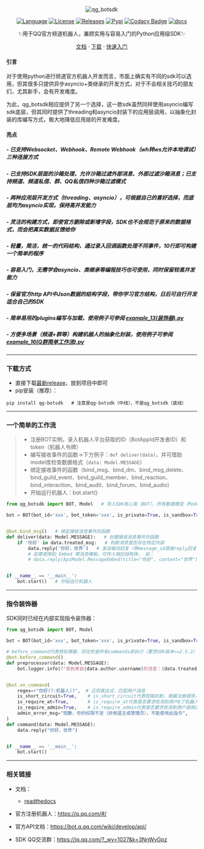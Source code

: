 <div align="center">
    
![qg_botsdk](https://socialify.git.ci/GLGDLY/qg_botsdk/image?description=1&font=Source%20Code%20Pro&forks=1&issues=1&language=1&logo=https%3A%2F%2Fgithub.com%2Ftencent-connect%2Fbot-docs%2Fblob%2Fmain%2Fdocs%2F.vuepress%2Fpublic%2Ffavicon-64px.png%3Fraw%3Dtrue&name=1&owner=1&pattern=Floating%20Cogs&pulls=1&stargazers=1&theme=Light)

[![Language](https://img.shields.io/badge/language-python-green.svg?style=plastic)](https://www.python.org/)
[![License](https://img.shields.io/badge/license-MIT-orange.svg?style=plastic)](https://github.com/GLGDLY/qg_botsdk/blob/master/LICENSE)
[![Releases](https://img.shields.io/github/v/release/GLGDLY/qg_botsdk?style=plastic)](https://github.com/GLGDLY/qg_botsdk/releases)
[![Pypi](https://img.shields.io/pypi/dw/qg-botsdk?style=plastic&color=blue)](https://pypi.org/project/qg-botsdk/)
[![Codacy Badge](https://app.codacy.com/project/badge/Grade/f015549b3dba4602be2fe0f5d8b0a8d5)](https://www.codacy.com/gh/GLGDLY/qg_botsdk/dashboard?utm_source=github.com&utm_medium=referral&utm_content=GLGDLY/qg_botsdk&utm_campaign=Badge_Grade)
[![docs](https://readthedocs.org/projects/qg-botsdk/badge/?version=latest)](https://qg-botsdk.readthedocs.io/zh_CN/latest/)

✨用于QQ官方频道机器人，兼顾实用与容易入门的Python应用级SDK✨

[文档](https://qg-botsdk.readthedocs.io/zh_CN/latest/)
·
[下载](https://github.com/GLGDLY/qg_botsdk/releases)
·
[快速入门](https://qg-botsdk.readthedocs.io/zh_CN/latest/quick_start)

</div>

#### 引言

对于使用python进行频道官方机器人开发而言，市面上确实有不同的sdk可以选用，但其很多只提供异步asyncio+类继承的开发方式，对于不会相关技巧的朋友们，尤其新手，会有开发难度。

为此，qg_botsdk相应提供了另一个选择，这一款sdk虽然同样使用asyncio编写sdk底层，但其同时提供了threading和asyncio封装下的应用层调用，以抽象化封装的库编写方式，极大地降低应用层的开发难度。 


#### 亮点

##### -   已支持Websocket、Webhook、Remote Webhook（wh转ws允许本地调试）三种连接方式

##### -   已支持SDK层面的沙箱处理，允许沙箱过滤外部消息、外部过滤沙箱消息；已支持频道、频道私信、群、QQ私信四种沙箱过滤模式

##### -   两种应用层开发方式（threading、asyncio），可根据自己的喜好选择，而底层均为asyncio实现，保持高并发能力

##### -   灵活的构建方式，即使官方删除或新增字段，SDK也不会规范于原来的数据格式，而会把真实数据反馈给你

##### -   轻量，简洁，统一的代码结构，通过录入回调函数处理不同事件，10行即可构建一个简单的程序

##### -   容易入门，无需学会asyncio、类继承等编程技巧也可使用，同时保留较高并发能力

##### -   保留官方http API中Json数据的结构字段，带你学习官方结构，日后可自行开发适合自己的SDK

##### -   简单易用的plugins编写与加载，使用例子可参阅 [example_13(装饰器).py](./example/example_13(%E8%A3%85%E9%A5%B0%E5%99%A8).py)

##### -   方便多场景（频道+群等）构建机器人的抽象化封装，使用例子可参阅 [example_16(Q群简单工作流).py](./example/example_16(Q%E7%BE%A4%E7%AE%80%E5%8D%95%E5%B7%A5%E4%BD%9C%E6%B5%81).py)

* * *

### 下载方式

-   直接下载[最新release](https://github.com/GLGDLY/qg_botsdk/releases)，放到项目中即可
-   pip安装（推荐）：

```shell bash
pip install qg-botsdk   # 注意是qg-botsdk（中线），不是qg_botsdk（底线）
```

* * *

### 一个简单的工作流

> -   注册BOT实例，录入机器人平台获取的ID（BotAppId开发者ID）和token（机器人令牌）
> -   编写接收事件的函数->下方例子：`def deliver(data)`，并可借助model库检查数据格式（`data: Model.MESSAGE`）
> -   绑定接收事件的函数（bind_msg、bind_dm、bind_msg_delete、bind_guild_event、bind_guild_member、bind_reaction、bind_interaction、bind_audit、bind_forum、bind_audio）
> -   开始运行机器人：bot.start()

```python
from qg_botsdk import BOT, Model   # 导入SDK核心类（BOT）、所有数据模型（Model）

bot = BOT(bot_id='xxx', bot_token='xxx', is_private=True, is_sandbox=True)   # 实例化SDK核心类


@bot.bind_msg()   # 绑定接收消息事件的函数
def deliver(data: Model.MESSAGE):   # 创建接收消息事件的函数
    if '你好' in data.treated_msg:   # 判断消息是否存在特定内容
        data.reply('你好，世界')   # 发送被动回复（带message_id直接reply回复）
        # 如需使用如 Embed 等消息模板，可传入相应结构体， 如：
        # data.reply(ApiModel.MessageEmbed(title="你好", content="世界"))


if __name__ == '__main__':
    bot.start()   # 开始运行机器人
```

* * *

### 指令装饰器

SDK同时已经在内部实现指令装饰器：

```python
from qg_botsdk import BOT, Model 

bot = BOT(bot_id='xxx', bot_token='xxx', is_private=True, is_sandbox=True)

# before_command代表预处理器，将在检查所有commands前执行（要求SDK版本>=2.5.2）
@bot.before_command()
def preprocessor(data: Model.MESSAGE):
    bot.logger.info(f"收到来自{data.author.username}的消息：{data.treated_msg}")


@bot.on_command(
    regex=r"你好(?:机器人)?",  # 正则表达式，匹配用户消息
    is_short_circuit=True,    # is_short_circuit代表短路机制，根据注册顺序，匹配到即停止匹配，但不影响bind_msg()
    is_require_at=True,       # is_require_at代表是否要求检测到用户@了机器人才可触发指令
    is_require_admin=True,    # is_require_admin代表是否要求检测到用户是频道主或频道管理才可触发指令
    admin_error_msg="抱歉，你的权限不足（非频道主或管理员），不能使用此指令",
)
def command(data: Model.MESSAGE):
    data.reply("你好，世界")


if __name__ == '__main__':
    bot.start()
```

* * *

### 相关链接

-   文档：

    -   [readthedocs](https://qg-botsdk.readthedocs.io/zh_CN/latest/)

-   官方注册机器人：<https://q.qq.com/#/>

-   官方API文档：<https://bot.q.qq.com/wiki/develop/api/>

-   SDK QQ交流群：<https://jq.qq.com/?_wv=1027&k=3NnWvGpz>
